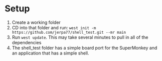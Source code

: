 # Setup
1. Create a working folder
2. CD into that folder and run:
   `west init -m https://github.com/jerpa77/shell_test.git --mr main`
3. Run `west update`. This may take several minutes to pull in all of the dependencies
4. The shell_test folder has a simple board port for the SuperMonkey and an application that has a simple shell.
